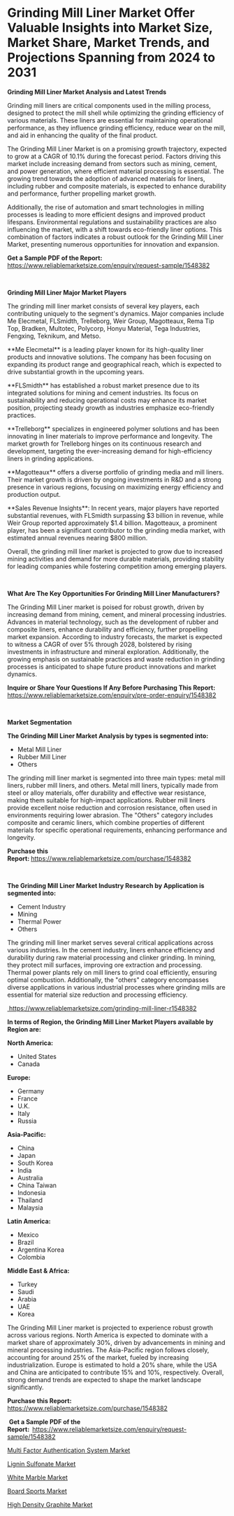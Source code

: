 <p><h1>Grinding Mill Liner Market Offer Valuable Insights into Market Size, Market Share, Market Trends, and Projections Spanning from 2024 to 2031</h1></p><p><strong>Grinding Mill Liner Market Analysis and Latest Trends</strong></p>
<p><p>Grinding mill liners are critical components used in the milling process, designed to protect the mill shell while optimizing the grinding efficiency of various materials. These liners are essential for maintaining operational performance, as they influence grinding efficiency, reduce wear on the mill, and aid in enhancing the quality of the final product.</p><p>The Grinding Mill Liner Market is on a promising growth trajectory, expected to grow at a CAGR of 10.1% during the forecast period. Factors driving this market include increasing demand from sectors such as mining, cement, and power generation, where efficient material processing is essential. The growing trend towards the adoption of advanced materials for liners, including rubber and composite materials, is expected to enhance durability and performance, further propelling market growth.</p><p>Additionally, the rise of automation and smart technologies in milling processes is leading to more efficient designs and improved product lifespans. Environmental regulations and sustainability practices are also influencing the market, with a shift towards eco-friendly liner options. This combination of factors indicates a robust outlook for the Grinding Mill Liner Market, presenting numerous opportunities for innovation and expansion.</p></p>
<p><strong>Get a Sample PDF of the Report:&nbsp;</strong> <a href="https://www.reliablemarketsize.com/enquiry/request-sample/1548382?utm_campaign=1103&utm_medium=2&utm_source=Github&utm_content=ia&utm_term=14112024&utm_id=grinding-mill-liner">https://www.reliablemarketsize.com/enquiry/request-sample/1548382</a></p>
<p>&nbsp;</p>
<p><strong>Grinding Mill Liner Major Market Players</strong></p>
<p><p>The grinding mill liner market consists of several key players, each contributing uniquely to the segment's dynamics. Major companies include Me Elecmetal, FLSmidth, Trelleborg, Weir Group, Magotteaux, Rema Tip Top, Bradken, Multotec, Polycorp, Honyu Material, Tega Industries, Fengxing, Teknikum, and Metso.</p><p>**Me Elecmetal** is a leading player known for its high-quality liner products and innovative solutions. The company has been focusing on expanding its product range and geographical reach, which is expected to drive substantial growth in the upcoming years.</p><p>**FLSmidth** has established a robust market presence due to its integrated solutions for mining and cement industries. Its focus on sustainability and reducing operational costs may enhance its market position, projecting steady growth as industries emphasize eco-friendly practices.</p><p>**Trelleborg** specializes in engineered polymer solutions and has been innovating in liner materials to improve performance and longevity. The market growth for Trelleborg hinges on its continuous research and development, targeting the ever-increasing demand for high-efficiency liners in grinding applications.</p><p>**Magotteaux** offers a diverse portfolio of grinding media and mill liners. Their market growth is driven by ongoing investments in R&D and a strong presence in various regions, focusing on maximizing energy efficiency and production output.</p><p>**Sales Revenue Insights**: In recent years, major players have reported substantial revenues, with FLSmidth surpassing $3 billion in revenue, while Weir Group reported approximately $1.4 billion. Magotteaux, a prominent player, has been a significant contributor to the grinding media market, with estimated annual revenues nearing $800 million.</p><p>Overall, the grinding mill liner market is projected to grow due to increased mining activities and demand for more durable materials, providing stability for leading companies while fostering competition among emerging players.</p></p>
<p>&nbsp;</p>
<p><strong>What Are The Key Opportunities For Grinding Mill Liner Manufacturers?</strong></p>
<p><p>The Grinding Mill Liner market is poised for robust growth, driven by increasing demand from mining, cement, and mineral processing industries. Advances in material technology, such as the development of rubber and composite liners, enhance durability and efficiency, further propelling market expansion. According to industry forecasts, the market is expected to witness a CAGR of over 5% through 2028, bolstered by rising investments in infrastructure and mineral exploration. Additionally, the growing emphasis on sustainable practices and waste reduction in grinding processes is anticipated to shape future product innovations and market dynamics.</p></p>
<p><strong>Inquire or Share Your Questions If Any Before Purchasing This Report:</strong> <a href="https://www.reliablemarketsize.com/enquiry/pre-order-enquiry/1548382?utm_campaign=1103&utm_medium=2&utm_source=Github&utm_content=ia&utm_term=14112024&utm_id=grinding-mill-liner">https://www.reliablemarketsize.com/enquiry/pre-order-enquiry/1548382</a></p>
<p>&nbsp;</p>
<p><strong>Market Segmentation</strong></p>
<p><strong>The Grinding Mill Liner Market Analysis by types is segmented into:</strong></p>
<p><ul><li>Metal Mill Liner</li><li>Rubber Mill Liner</li><li>Others</li></ul></p>
<p><p>The grinding mill liner market is segmented into three main types: metal mill liners, rubber mill liners, and others. Metal mill liners, typically made from steel or alloy materials, offer durability and effective wear resistance, making them suitable for high-impact applications. Rubber mill liners provide excellent noise reduction and corrosion resistance, often used in environments requiring lower abrasion. The "Others" category includes composite and ceramic liners, which combine properties of different materials for specific operational requirements, enhancing performance and longevity.</p></p>
<p><strong>Purchase this Report:&nbsp;</strong><a href="https://www.reliablemarketsize.com/purchase/1548382?utm_campaign=1103&utm_medium=2&utm_source=Github&utm_content=ia&utm_term=14112024&utm_id=grinding-mill-liner">https://www.reliablemarketsize.com/purchase/1548382</a></p>
<p>&nbsp;</p>
<p><strong>The Grinding Mill Liner Market Industry Research by Application is segmented into:</strong></p>
<p><ul><li>Cement Industry</li><li>Mining</li><li>Thermal Power</li><li>Others</li></ul></p>
<p><p>The grinding mill liner market serves several critical applications across various industries. In the cement industry, liners enhance efficiency and durability during raw material processing and clinker grinding. In mining, they protect mill surfaces, improving ore extraction and processing. Thermal power plants rely on mill liners to grind coal efficiently, ensuring optimal combustion. Additionally, the "others" category encompasses diverse applications in various industrial processes where grinding mills are essential for material size reduction and processing efficiency.</p></p>
<p><a href="https://www.reliablemarketsize.com/grinding-mill-liner-r1548382?utm_campaign=1103&utm_medium=2&utm_source=Github&utm_content=ia&utm_term=14112024&utm_id=grinding-mill-liner">&nbsp;https://www.reliablemarketsize.com/grinding-mill-liner-r1548382</a></p>
<p><strong>In terms of Region, the Grinding Mill Liner Market Players available by Region are:</strong></p>
<p>
    <p> <strong> North America: </strong>
        <ul>
            <li>United States</li>
            <li>Canada</li>
        </ul>
        </p> 
    <p> <strong> Europe: </strong>
        <ul>
            <li>Germany</li>
            <li>France</li>
            <li>U.K.</li>
            <li>Italy</li>
            <li>Russia</li>
        </ul>
        </p> 
    <p> <strong> Asia-Pacific: </strong>
        <ul>
            <li>China</li>
            <li>Japan</li>
            <li>South Korea</li>
            <li>India</li>
            <li>Australia</li>
            <li>China Taiwan</li>
            <li>Indonesia</li>
            <li>Thailand</li>
            <li>Malaysia</li>
        </ul>
        </p> 
    <p> <strong> Latin America: </strong>
        <ul>
            <li>Mexico</li>
            <li>Brazil</li>
            <li>Argentina Korea</li>
            <li>Colombia</li>
        </ul>
        </p> 
    <p> <strong> Middle East & Africa: </strong>
        <ul>
            <li>Turkey</li>
            <li>Saudi</li>
            <li>Arabia</li>
            <li>UAE</li>
            <li>Korea</li>
        </ul>
    </p>
    </p>
<p><p>The Grinding Mill Liner market is projected to experience robust growth across various regions. North America is expected to dominate with a market share of approximately 30%, driven by advancements in mining and mineral processing industries. The Asia-Pacific region follows closely, accounting for around 25% of the market, fueled by increasing industrialization. Europe is estimated to hold a 20% share, while the USA and China are anticipated to contribute 15% and 10%, respectively. Overall, strong demand trends are expected to shape the market landscape significantly.</p></p>
<p><strong>Purchase this Report: </strong><a href="https://www.reliablemarketsize.com/purchase/1548382?utm_campaign=1103&utm_medium=2&utm_source=Github&utm_content=ia&utm_term=14112024&utm_id=grinding-mill-liner">https://www.reliablemarketsize.com/purchase/1548382</a></p>
<p>&nbsp;<strong>Get a Sample PDF of the Report:&nbsp;&nbsp;</strong><a href="https://www.reliablemarketsize.com/enquiry/request-sample/1548382?utm_campaign=1103&utm_medium=2&utm_source=Github&utm_content=ia&utm_term=14112024&utm_id=grinding-mill-liner">https://www.reliablemarketsize.com/enquiry/request-sample/1548382</a></p>
<p><strong></strong></p>
<p><p><a href="https://issuu.com/reportprime-2/docs/multi-factor-authentication-system-_36e76fc98b0274?utm_campaign=1103&utm_medium=2&utm_source=Github&utm_content=ia&utm_term=14112024&utm_id=grinding-mill-liner">Multi Factor Authentication System Market</a></p><p><a href="https://www.linkedin.com/pulse/global-lignin-sulfonate-market-opportunities-forecast-1su3c?utm_campaign=1103&utm_medium=2&utm_source=Github&utm_content=ia&utm_term=14112024&utm_id=grinding-mill-liner">Lignin Sulfonate Market</a></p><p><a href="https://www.linkedin.com/pulse/global-white-marble-market-comprehensive-analysis-size-0zljc?utm_campaign=1103&utm_medium=2&utm_source=Github&utm_content=ia&utm_term=14112024&utm_id=grinding-mill-liner">White Marble Market</a></p><p><a href="https://issuu.com/reportprime-2/docs/board-sports-market-size-2030.pptx_ede417da7e95c6?utm_campaign=1103&utm_medium=2&utm_source=Github&utm_content=ia&utm_term=14112024&utm_id=grinding-mill-liner">Board Sports Market</a></p><p><a href="https://github.com/gdfhhhj/Market-Research-Report-List-6/blob/main/high-density-graphite-market.md?utm_campaign=1103&utm_medium=2&utm_source=Github&utm_content=ia&utm_term=14112024&utm_id=grinding-mill-liner">High Density Graphite Market</a></p></p>